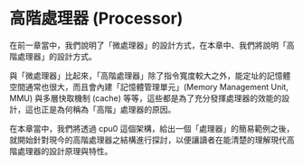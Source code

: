 # 高階處理器 (Processor)

在前一章當中，我們說明了「微處理器」的設計方式，在本章中、我們將說明「高階處理器」的設計方式。

與「微處理器」比起來，「高階處理器」除了指令寬度較大之外，能定址的記憶體空間通常也很大，而且會內建「記憶體管理單元」(Memory Management Unit, MMU) 與多層快取機制 (cache) 等等，這些都是為了充分發揮處理器的效能的設計，這也正是為何稱為「高階」處理器的原因。

在本章當中，我們將透過 cpu0 這個架構，給出一個「處理器」的簡易範例之後，就開始針對現今的高階處理器之結構進行探討，以便讓讀者在能清楚的理解現代高階處理器的設計原理與特性。



